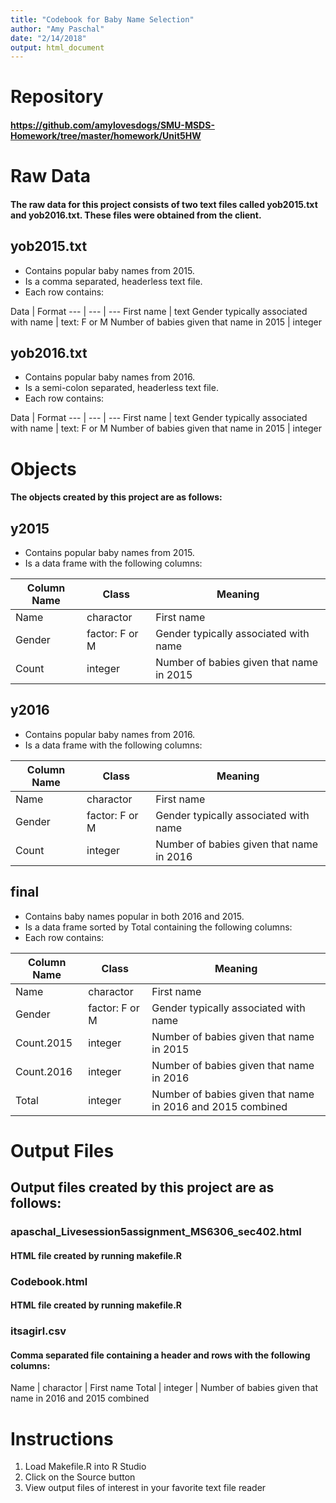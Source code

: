 ```yaml
---
title: "Codebook for Baby Name Selection"
author: "Amy Paschal"
date: "2/14/2018"
output: html_document
---
```



# Repository
#### https://github.com/amylovesdogs/SMU-MSDS-Homework/tree/master/homework/Unit5HW

# Raw Data
#### The raw data for this project consists of two text files called yob2015.txt and yob2016.txt. These files were obtained from the client.

## yob2015.txt
* Contains popular baby names from 2015.
* Is a comma separated, headerless text file.
* Each row contains:

Data | Format 
--- | --- | ---
First name | text
Gender typically associated with name | text: F or M
Number of babies given that name in 2015 | integer

## yob2016.txt
* Contains popular baby names from 2016.
* Is a semi-colon separated, headerless text file.
* Each row contains:

Data | Format 
--- | --- | ---
First name | text
Gender typically associated with name | text: F or M
Number of babies given that name in 2015 | integer

# Objects
#### The objects created by this project are as follows:

## y2015
* Contains popular baby names from 2015.
* Is a data frame with the following columns:

Column Name | Class | Meaning
--- | --- | ---
Name | charactor | First name
Gender | factor: F or M | Gender typically associated with name
Count | integer | Number of babies given that name in 2015

## y2016
* Contains popular baby names from 2016.
* Is a data frame with the following columns:

Column Name | Class | Meaning
--- | --- | ---
Name | charactor | First name
Gender | factor: F or M | Gender typically associated with name
Count | integer | Number of babies given that name in 2016

## final
* Contains baby names popular in both 2016 and 2015.
* Is a data frame sorted by Total containing the following columns:
* Each row contains:

Column Name | Class | Meaning
--- | --- | ---
Name | charactor | First name
Gender | factor: F or M | Gender typically associated with name
Count.2015 | integer | Number of babies given that name in 2015
Count.2016 | integer | Number of babies given that name in 2016
Total | integer | Number of babies given that name in 2016 and 2015 combined

# Output Files
## Output files created by this project are as follows:
### apaschal_Livesession5assignment_MS6306_sec402.html
#### HTML file created by running makefile.R

### Codebook.html
#### HTML file created by running makefile.R

### itsagirl.csv
#### Comma separated file containing a header and rows with the following columns:

Name | charactor | First name
Total | integer | Number of babies given that name in 2016 and 2015 combined

# Instructions
1. Load Makefile.R into R Studio
2. Click on the Source button
3. View output files of interest in your favorite text file reader
